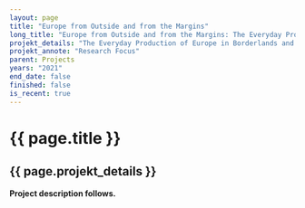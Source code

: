 ```yaml
---
layout: page
title: "Europe from Outside and from the Margins"
long_title: "Europe from Outside and from the Margins: The Everyday Production of Europe in Borderlands and Non-European Contexts (Research Focus)"
projekt_details: "The Everyday Production of Europe in Borderlands and Non-European Contexts"
projekt_annote: "Research Focus"
parent: Projects
years: "2021"
end_date: false
finished: false
is_recent: true
---
```

<div class="projekte">
<h1>{{ page.title }}</h1>
<h2>{{ page.projekt_details }}</h2>

<strong>Project description follows.</strong>
</div>